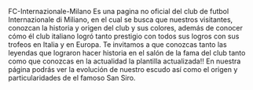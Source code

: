 FC-Internazionale-Milano
Es una pagina no oficial del club de futbol Internazionale di Miliano, en el cual se busca que nuestros visitantes, conozcan la historia y origen del club y sus colores, además de conocer cómo él club italiano logró tanto prestigio con todos sus logros con sus trofeos en Italia y en Europa. Te invitamos a que conozcas tanto las leyendas que lograron hacer historia en el salón de la fama del club tanto como que conozcas en la actualidad la plantilla actualizada!! En nuestra página podrás ver la evolución de nuestro escudo así como el origen y particularidades de el famoso San Siro.